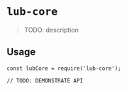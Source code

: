 # `lub-core`

> TODO: description

## Usage

```
const lubCore = require('lub-core');

// TODO: DEMONSTRATE API
```
